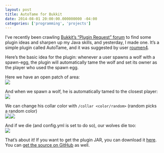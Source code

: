 ```yaml
---
layout: post
title: AutoTame for Bukkit
date: 2014-08-01 20:00:00.000000000 -04:00
categories: ['programming', 'projects']
---
```



I’ve recently been crawling [Bukkit’s “Plugin Request” forum](http://forums.bukkit.org/forums/plugin-requests.13/) to find some plugin ideas and sharpen up my Java skills, and yesterday, I made one. It’s a simple plugin called AutoTame, and it was suggested by user [roumen4](http://forums.bukkit.org/threads/auto-tame-wolfes.297715/#post-2707838).

Here’s the basic idea for the plugin: whenever a user spawns a wolf with a spawn-egg, the plugin will automatically tame the wolf and set its owner as the player who used the spawn egg.

Here we have an open patch of area:  
![](http://i.imgur.com/mmSMusB.png)

And when we spawn a wolf, he is automatically tamed to the closest player:  
![](http://i.imgur.com/UuGh6KW.png)

We can change his collar color with `/collar <color/random>` (random picks a random color)  
![](http://i.imgur.com/THQkr70.png)![](http://i.imgur.com/I0eA9Nl.png)

And if we die (and config.yml is set to do so), our wolves die too:  
![](http://i.imgur.com/bD7CftS.png)

That’s about it! If you want to get the plugin JAR, you can download it [here](http://dev.bukkit.org/bukkit-plugins/autotame/). You can [get the source on GitHub](https://github.com/DrewHiggins/AutoTame/) as well.
